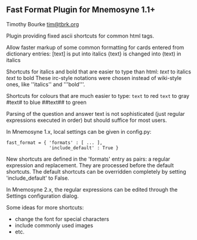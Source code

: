 Fast Format Plugin for Mnemosyne 1.1+
-------------------------------------
Timothy Bourke <tim@tbrk.org>

Plugin providing fixed ascii shortcuts for common html tags.

Allow faster markup of some common formatting for cards entered from
dictionary entries:
    [text] is put into italics
    {text} is changed into (text) in italics

Shortcuts for italics and bold that are easier to type than html:
    _text_ to italics
    *text* to bold
These irc-style notations were chosen instead of wiki-style ones, like
''italics'' and '''bold'''.

Shortcuts for colours that are much easier to type:
    `text` to red
    ``text`` to gray
    #text# to blue
    ##text## to green

Parsing of the question and answer text is not sophisticated (just regular
expressions executed in order) but should suffice for most users.

In Mnemosyne 1.x, local settings can be given in config.py:

    fast_format = { 'formats' : [ ... ],
                    'include_default' : True }

New shortcuts are defined in the 'formats' entry as pairs: a regular
expression and replacement. They are processed before the default
shortcuts. The default shortcuts can be overridden completely by setting
'include_default' to False.

In Mnemosyne 2.x, the regular expressions can be edited through the Settings
configuration dialog.

Some ideas for more shortcuts:
  * change the font for special characters
  * include commonly used images
  * etc.

